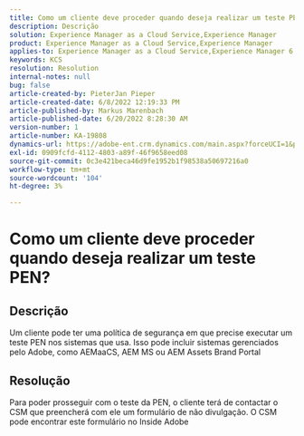 ```yaml
---
title: Como um cliente deve proceder quando deseja realizar um teste PEN?
description: Descrição
solution: Experience Manager as a Cloud Service,Experience Manager
product: Experience Manager as a Cloud Service,Experience Manager
applies-to: Experience Manager as a Cloud Service,Experience Manager 6.5
keywords: KCS
resolution: Resolution
internal-notes: null
bug: false
article-created-by: PieterJan Pieper
article-created-date: 6/8/2022 12:19:33 PM
article-published-by: Markus Marenbach
article-published-date: 6/20/2022 8:28:30 AM
version-number: 1
article-number: KA-19808
dynamics-url: https://adobe-ent.crm.dynamics.com/main.aspx?forceUCI=1&pagetype=entityrecord&etn=knowledgearticle&id=4e30cf3f-25e7-ec11-bb3c-000d3a3bdca6
exl-id: 0909fcfd-4112-4803-a89f-46f9658eed08
source-git-commit: 0c3e421beca46d9fe1952b1f98538a50697216a0
workflow-type: tm+mt
source-wordcount: '104'
ht-degree: 3%

---
```


# Como um cliente deve proceder quando deseja realizar um teste PEN?

## Descrição


Um cliente pode ter uma política de segurança em que precise executar um teste PEN nos sistemas que usa.
Isso pode incluir sistemas gerenciados pelo Adobe, como AEMaaCS, AEM MS ou AEM Assets Brand Portal


## Resolução


Para poder prosseguir com o teste da PEN, o cliente terá de contactar o CSM que preencherá com ele um formulário de não divulgação.
O CSM pode encontrar este formulário no Inside Adobe
